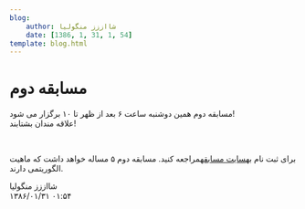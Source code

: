 ```yaml
---
blog:
    author: شااززز منگولیا
    date: [1386, 1, 31, 1, 54]
template: blog.html
---
```

# مسابقه دوم

<div class="cnt">
مسابقه دوم همین دوشنبه ساعت ۶ بعد از ظهر تا ۱۰ برگزار می شود!<br/>علاقه مندان بشتابند!<p></p>
<br/><p>برای ثبت نام به<a href="http://nima.nonlogic.org/iax" target="_blank">سایت مسابقه</a>مراجعه کنید. مسابقه دوم ۵ مساله خواهد داشت که ماهیت الگوریتمی دارند.</p>
</div>

<div class="blog-info">
    <div class="blog-author">شااززز منگولیا</div>
    <div class="blog-date">۱۳۸۶/۰۱/۳۱ ۰۱:۵۴</div>
</div>

